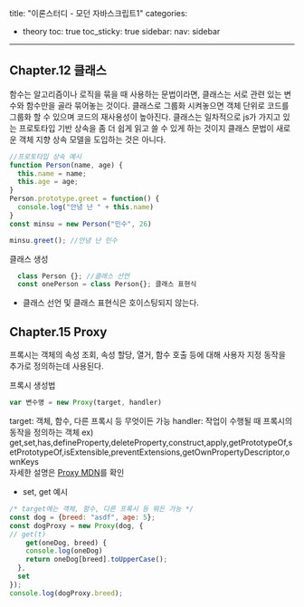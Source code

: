 title: "이론스터디 - 모던 자바스크립트1"
categories:
  - theory
toc: true
toc_sticky: true
sidebar:
  nav: sidebar
---
## Chapter.12 클래스
함수는 알고리즘이나 로직을 묶을 때 사용하는 문법이라면, 클래스는 서로 관련 있는 변수와 함수만을 골라 묶어놓는 것이다. 클래스로 그룹화 시켜놓으면 객체 단위로 코드를 그룹화 할 수 있으며 코드의 재사용성이 높아진다.
클래스는 일차적으로 js가 가지고 있는 프로토타입 기반 상속을 좀 더 쉽게 읽고 쓸 수 있게 하는 것이지 클래스 문법이 새로운 객체 지향 상속 모델을 도입하는 것은 아니다.

```javascript
//프로토타입 상속 예시
function Person(name, age) {
  this.name = name;
  this.age = age;
}
Person.prototype.greet = function() {
  console.log("안녕 난 " + this.name)
}
const minsu = new Person("민수", 26)

minsu.greet(); //안녕 난 민수
```

클래스 생성
```javascript
  class Person {}; //클래스 선언
  const onePerson = class Person{}; 클래스 표현식
```
* 클래스 선언 및 클래스 표현식은 호이스팅되지 않는다.






## Chapter.15 Proxy

프록시는 객체의 속성 조회, 속성 할당, 열거, 함수 호출 등에 대해 사용자 지정 동작을 추가로 정의하는데 사용된다.

프록시 생성법
```javascript
var 변수명 = new Proxy(target, handler)
```
target: 객체, 함수, 다른 프록시 등 무엇이든 가능
handler: 작업이 수행될 때 프록시의 동작을 정의하는 객체
ex) get,set,has,defineProperty,deleteProperty,construct,apply,getPrototypeOf,setPrototypeOf,isExtensible,preventExtensions,getOwnPropertyDescriptor,ownKeys   
자세한 설명은 [Proxy MDN](https://developer.mozilla.org/en-US/docs/Web/JavaScript/Reference/Global_Objects/Proxy)를 확인

* set, get 예시
```javascript
/* target에는 객체, 함수, 다른 프록시 등 뭐든 가능 */
const dog = {breed: "asdf", age: 5};
const dogProxy = new Proxy(dog, {
// get(t)
	get(oneDog, breed) {
    console.log(oneDog)
  	return oneDog[breed].toUpperCase();
  },
  set  
});
console.log(dogProxy.breed);
```

